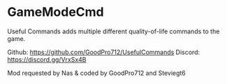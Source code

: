 # GameModeCmd
Useful Commands adds multiple different quality-of-life commands to the game.

Github: https://github.com/GoodPro712/UsefulCommands
Discord: https://discord.gg/VrxSx4B

Mod requested by Nas & coded by GoodPro712 and Steviegt6
